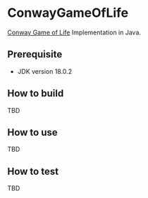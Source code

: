 # ConwayGameOfLife

[Conway Game of Life](https://en.wikipedia.org/wiki/Conway%27s_Game_of_Life) Implementation in Java.

## Prerequisite

- JDK version 18.0.2

## How to build

TBD

## How to use

TBD

## How to test

TBD
